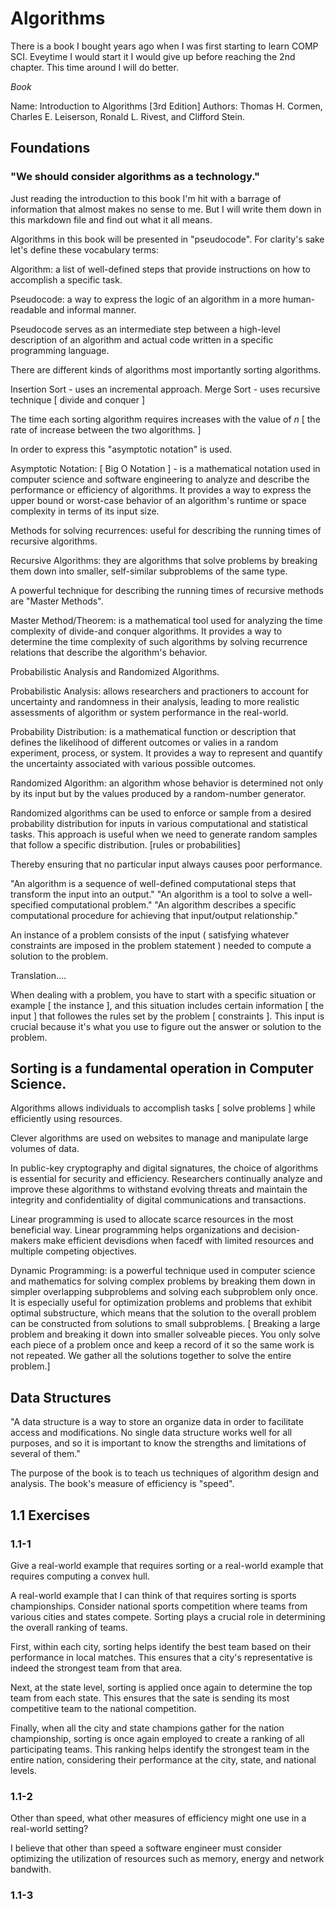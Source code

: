 # Algorithms

There is a book I bought years ago when I was first starting to learn COMP SCI. Eveytime I would start it I would give up before reaching the 2nd chapter. This time around I will do better.

_Book_

Name: Introduction to Algorithms [3rd Edition]
Authors: Thomas H. Cormen, Charles E. Leiserson, Ronald L. Rivest, and Clifford Stein.

## Foundations

### "We should consider algorithms as a technology."

Just reading the introduction to this book I'm hit with a barrage of information that almost makes no sense to me. But I will write them down in this markdown file and find out what it all means.

Algorithms in this book will be presented in "pseudocode". For clarity's sake let's define these vocabulary terms:

Algorithm: a list of well-defined steps that provide instructions on how to accomplish a specific task.

Pseudocode: a way to express the logic of an algorithm in a more human-readable and informal manner.

Pseudocode serves as an intermediate step between a high-level description of an algorithm and actual code written in a specific programming language.

There are different kinds of algorithms most importantly sorting algorithms.

Insertion Sort - uses an incremental approach.
Merge Sort - uses recursive technique [ divide and conquer ]

The time each sorting algorithm requires increases with the value of _n_ [ the rate of increase between the two algorithms. ]

In order to express this "asymptotic notation" is used.

Asymptotic Notation: [ Big O Notation ] - is a mathematical notation used in computer science and software engineering to analyze and describe the performance or efficiency of algorithms. It provides a way to express the upper bound or worst-case behavior of an algorithm's runtime or space complexity in terms of its input size.

Methods for solving recurrences: useful for describing the running times of recursive algorithms.

Recursive Algorithms: they are algorithms that solve problems by breaking them down into smaller, self-similar subproblems of the same type.

A powerful technique for describing the running times of recursive methods are "Master Methods".

Master Method/Theorem: is a mathematical tool used for analyzing the time complexity of divide-and conquer algorithms. It provides a way to determine the time complexity of such algorithms by solving recurrence relations that describe the algorithm's behavior.

Probabilistic Analysis and Randomized Algorithms.

Probabilistic Analysis: allows researchers and practioners to account for uncertainty and randomness in their analysis, leading to more realistic assessments of algorithm or system performance in the real-world.

Probability Distribution: is a mathematical function or description that defines the likelihood of different outcomes or valies in a random experiment, process, or system. It provides a way to represent and quantify the uncertainty associated with various possible outcomes.

Randomized Algorithm: an algorithm whose behavior is determined not only by its input but by the values produced by a random-number generator.

Randomized algorithms can be used to enforce or sample from a desired probability distribution for inputs in various computational and statistical tasks. This approach is useful when we need to generate random samples that follow a specific distribution. [rules or probabilities]

Thereby ensuring that no particular input always causes poor performance.

"An algorithm is a sequence of well-defined computational steps that transform the input into an output."
"An algorithm is a tool to solve a well-specified computational problem."
"An algorithm describes a specific computational procedure for achieving that input/output relationship."

An instance of a problem consists of the input ( satisfying whatever constraints are imposed in the problem statement ) needed to compute a solution to the problem.

Translation....

When dealing with a problem, you have to start with a specific situation or example [ the instance ], and this situation includes certain information [ the input ] that followes the rules set by the problem [ constraints ]. This input is crucial because it's what you use to figure out the answer or solution to the problem.

## Sorting is a fundamental operation in Computer Science.

Algorithms allows individuals to accomplish tasks [ solve problems ] while efficiently using resources.

Clever algorithms are used on websites to manage and manipulate large volumes of data.

In public-key cryptography and digital signatures, the choice of algorithms is essential for security and efficiency. Researchers continually analyze and improve these algorithms to withstand evolving threats and maintain the integrity and confidentiality of digital communications and transactions.

Linear programming is used to allocate scarce resources in the most beneficial way. Linear programming helps organizations and decision-makers make efficient devisdions when facedf with limited resources and multiple competing objectives.

Dynamic Programming: is a powerful technique used in computer science and mathematics for solving complex problems by breaking them down in simpler overlapping subproblems and solving each subproblem only once. It is especially useful for optimization problems and problems that exhibit optimal substructure, which means that the solution to the overall problem can be constructed from solutions to small subproblems. [ Breaking a large problem and breaking it down into smaller solveable pieces. You only solve each piece of a problem once and keep a record of it so the same work is not repeated. We gather all the solutions together to solve the entire problem.]

## Data Structures

"A data structure is a way to store an organize data in order to facilitate access and modifications. No single data structure works well for all purposes, and so it is important to know the strengths and limitations of several of them."

The purpose of the book is to teach us techniques of algorithm design and analysis.
The book's measure of efficiency is "speed".

## 1.1 Exercises

### 1.1-1

Give a real-world example that requires sorting or a real-world example that requires computing a convex hull.

A real-world example that I can think of that requires sorting is sports championships. Consider national sports competition where teams from various cities and states compete. Sorting plays a crucial role in determining the overall ranking of teams.

First, within each city, sorting helps identify the best team based on their performance in local matches. This ensures that a city's representative is indeed the strongest team from that area.

Next, at the state level, sorting is applied once again to determine the top team from each state. This ensures that the sate is sending its most competitive team to the national competition.

Finally, when all the city and state champions gather for the nation championship, sorting is once again employed to create a ranking of all participating teams. This ranking helps identify the strongest team in the entire nation, considering their performance at the city, state, and national levels.

### 1.1-2

Other than speed, what other measures of efficiency might one use in a real-world setting?

I believe that other than speed a software engineer must consider optimizing the utilization of resources such as memory, energy and network bandwith.

### 1.1-3
